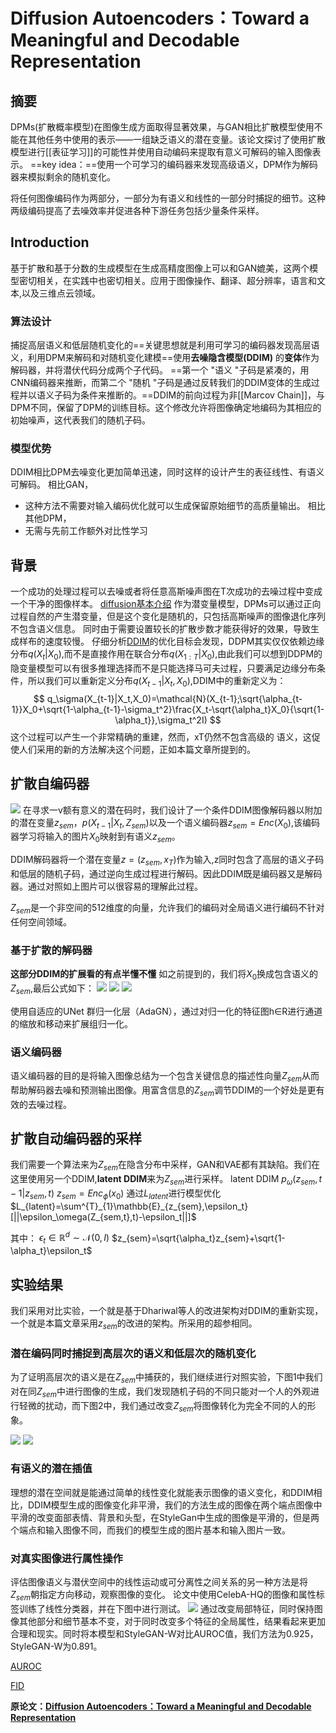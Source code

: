 # Diffusion Autoencoders：Toward a Meaningful and Decodable Representation
## 摘要
DPMs(扩散概率模型)在图像生成方面取得显著效果，与GAN相比扩散模型使用不能在其他任务中使用的表示——一组缺乏语义的潜在变量。该论文探讨了使用扩散模型进行[[表征学习]]的可能性并使用自动编码来提取有意义可解码的输入图像表示。
==key idea：==使用一个可学习的编码器来发现高级语义，DPM作为解码器来模拟剩余的随机变化。

将任何图像编码作为两部分，一部分为有语义和线性的一部分时捕捉的细节。这种两级编码提高了去噪效率并促进各种下游任务包括少量条件采样。
## Introduction
基于扩散和基于分数的生成模型在生成高精度图像上可以和GAN媲美，这两个模型密切相关，在实践中也密切相关。应用于图像操作、翻译、超分辨率，语言和文本,以及三维点云领域。
### 算法设计
捕捉高层语义和低层随机变化的==关键思想就是利用可学习的编码器发现高层语义，利用DPM来解码和对随机变化建模==使用**去噪隐含模型(DDIM)** 的**变体**作为解码器，并将潜伏代码分成两个子代码。
==第一个 "语义 "子码是紧凑的，用CNN编码器来推断，而第二个 "随机 "子码是通过反转我们的DDIM变体的生成过程并以语义子码为条件来推断的。==DDIM的前向过程为非[[Marcov Chain]]，与DPM不同，保留了DPM的训练目标。这个修改允许将图像确定地编码为其相应的初始噪声，这代表我们的随机子码。
### 模型优势
DDIM相比DPM去噪变化更加简单迅速，同时这样的设计产生的表征线性、有语义可解码。
相比GAN，
- 这种方法不需要对输入编码优化就可以生成保留原始细节的高质量输出。
相比其他DPM，
- 无需与先前工作额外对比性学习
## 背景
一个成功的处理过程可以去噪或者将任意高斯噪声图在T次成功的去噪过程中变成一个干净的图像样本。
[diffusion基本介绍](https://lilianweng.github.io/posts/2021-07-11-diffusion-models/#conditioned-generation)
作为潜变量模型，DPMs可以通过正向过程自然的产生潜变量，但是这个变化是随机的，只包括高斯噪声的图像退化序列不包含语义信息。
同时由于需要设置较长的扩散步数才能获得好的效果，导致生成样布的速度较慢。
仔细分析[DDIM](https://zhuanlan.zhihu.com/p/565698027)的优化目标会发现，DDPM其实仅仅依赖边缘分布$q(X_t|X_0)$,而不是直接作用在联合分布$q(X_{1:T}|X_0)$,由此我们可以想到DDPM的隐变量模型可以有很多推理选择而不是只能选择马可夫过程，只要满足边缘分布条件，所以我们可以重新定义分布$q(X_{t-1}|X_t,X_0)$,DDIM中的重新定义为：
$$
q_\sigma(X_{t-1}|X_t,X_0)=\mathcal{N}(X_{t-1};\sqrt{\alpha_{t-1}}X_0+\sqrt{1-\alpha_{t-1}-\sigma_t^2}\frac{X_t-\sqrt{\alpha_t}X_0}{\sqrt{1-\alpha_t}},\sigma_t^2I)
$$
这个过程可以产生一个非常精确的重建，然而，xT仍然不包含高级的 语义，这促使人们采用的新的方法解决这个问题，正如本篇文章所提到的。
## 扩散自编码器
![](asset/模型.png)
在寻求一v额有意义的潜在码时，我们设计了一个条件DDIM图像解码器以附加的潜在变量$z_{sem}$，$p(X_{t-1}|X_t,Z_{sem})$以及一个语义编码器$z_{sem}=Enc(X_0)$,该编码器学习将输入的图片$X_0$映射到有语义$z_{sem}$。

DDIM解码器将一个潜在变量$z=(z_{sem},x_T)$作为输入,z同时包含了高层的语义子码和低层的随机子码，通过逆向生成过程进行解码。因此DDIM既是编码器又是解码器。通过对照如上图片可以很容易的理解此过程。

$Z_{sem}$是一个非空间的512维度的向量，允许我们的编码对全局语义进行编码不针对任何空间领域。
### 基于扩散的解码器
**这部分DDIM的扩展看的有点半懂不懂**
如之前提到的，我们将$X_0$换成包含语义的$Z_{sem}$,最后公式如下：
![](asset/DDIM解码器.png)
![](asset/DDIM解码器2.png)
![](asset/DDIM解码器3.png)

使用自适应的UNet 群归一化层（AdaGN），通过对归一化的特征图h∈R进行通道的缩放和移动来扩展组归一化。

### 语义编码器
语义编码器的目的是将输入图像总结为一个包含关键信息的描述性向量$Z_{sem}$从而帮助解码器去噪和预测输出图像。用富含信息的$Z_{sem}$调节DDIM的一个好处是更有效的去噪过程。
## 扩散自动编码器的采样
我们需要一个算法来为$Z_{sem}$在隐含分布中采样，GAN和VAE都有其缺陷。我们在这里使用另一个DDIM,**latent DDIM**来为$Z_{sem}$进行采样。
latent DDIM $p_\omega(z_{sem},t-1|z_{sem},t)$
$z_{sem}=Enc_\phi(x_0)$
通过$L_{latent}$进行模型优化
$L_{latent}=\sum^{T}_{1}\mathbb{E}_{z_{sem},\epsilon_t}[||\epsilon_\omega(Z_{sem,t},t)-\epsilon_t||]$

其中：
$\epsilon_t\in\mathbb{R}^d\sim\mathcal{N}(0,I)$
$z_{sem}=\sqrt{\alpha_t}z_{sem}+\sqrt{1-\alpha_t}\epsilon_t$

## 实验结果
我们采用对比实验，一个就是基于Dhariwal等人的改进架构对DDIM的重新实现，一个就是本篇文章采用$z_{sem}$的改进的架构。所采用的超参相同。
### 潜在编码同时捕捉到高层次的语义和低层次的随机变化
为了证明高层次的语义是在$Z_{sem}$中捕获的，我们继续进行对照实验，下图1中我们对在同$Z_{sem}$中进行图像的生成，我们发现随机子码的不同只能对一个人的外观进行轻微的扰动，而下图2中，我们通过改变$Z_{sem}$将图像转化为完全不同的人的形象。

![](asset/5.1同sem.png)
![](asset/5.1不同sem.png)

### 有语义的潜在插值
理想的潜在空间就是能通过简单的线性变化就能表示图像的语义变化，和DDIM相比，DDIM模型生成的图像变化非平滑，我们的方法生成的图像在两个端点图像中平滑的改变面部表情、背景和头型，在StyleGan中生成的图像是平滑的，但是两个端点和输入图像不同，而我们的模型生成的图片基本和输入图片一致。

### 对真实图像进行属性操作
评估图像语义与潜伏空间中的线性运动或可分离性之间关系的另一种方法是将$Z_{sem}$朝指定方向移动，观察图像的变化。
论文中使用CelebA-HQ的图像和属性标签训练了线性分类器，并在下图中进行测试。
![](asset/属性操作.png)
通过改变局部特征，同时保持图像其他部分和细节基本不变，对于同时改变多个特征的全局属性，结果看起来更加合理和现实。同时将本模型和StyleGAN-W对比AUROC值，我们方法为0.925，StyleGAN-W为0.891。

[AUROC](http://wkunblog.com/2021/10/20/%E4%BA%8C%E5%88%86%E7%B1%BB%E8%AF%84%E4%BB%B7%E6%8C%87%E6%A0%87AUROC-AUPRC/)

[FID](https://zhuanlan.zhihu.com/p/474833906)

**原论文：[Diffusion Autoencoders：Toward a Meaningful and Decodable Representation](https://arxiv.org/abs/2111.15640)**

